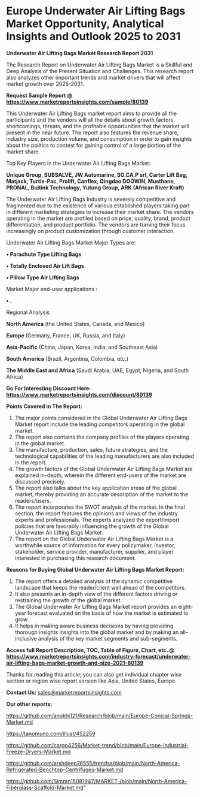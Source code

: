 # Europe Underwater Air Lifting Bags Market Opportunity, Analytical Insights and Outlook 2025 to 2031

<strong>Underwater Air Lifting Bags Market Research Report 2031</strong>

The Research Report on Underwater Air Lifting Bags Market is a Skillful and Deep Analysis of the Present Situation and Challenges. This research report also analyzes other important trends and market drivers that will affect market growth over 2025-2031.

<strong>Request Sample Report @ <a href=https://www.marketreportsinsights.com/sample/80139>https://www.marketreportsinsights.com/sample/80139</a></strong>

This Underwater Air Lifting Bags market report aims to provide all the participants and the vendors will all the details about growth factors, shortcomings, threats, and the profitable opportunities that the market will present in the near future. The report also features the revenue share, industry size, production volume, and consumption in order to gain insights about the politics to contest for gaining control of a large portion of the market share.

Top Key Players in the Underwater Air Lifting Bags Market:

<strong>Unique Group, SUBSALVE, JW Automarine, SO.CA.P srl, Carter Lift Bag, Matjack, Turtle-Pac, Prolift, Canflex, Qingdao DOOWIN, Musthane, PRONAL, Buitink Technology, Yutung Group, ARK (African River Kraft)</strong>

The Underwater Air Lifting Bags Industry is severely competitive and fragmented due to the existence of various established players taking part in different marketing strategies to increase their market share. The vendors operating in the market are profiled based on price, quality, brand, product differentiation, and product portfolio. The vendors are turning their focus increasingly on product customization through customer interaction.

Underwater Air Lifting Bags Market Major Types are:

<strong>• Parachute Type Lifting Bags

• Totally Enclosed Air Lift Bags

• Pillow Type Air Lifting Bags</strong>

Market Major end-user applications :

<strong>• .</strong>

Regional Analysis

</u><strong><b>North America</b></strong> (the United States, Canada, and Mexico)

<strong><b>Europe </b></strong>(Germany, France, UK, Russia, and Italy)

<strong><b>Asia-Pacific</b></strong> (China, Japan, Korea, India, and Southeast Asia)

<strong><b>South America</b></strong> (Brazil, Argentina, Colombia, etc.)

<strong><b>The Middle East and Africa</b></strong> (Saudi Arabia, UAE, Egypt, Nigeria, and South Africa)

<strong>Go For Interesting Discount Here: <a href=https://www.marketreportsinsights.com/discount/80139>https://www.marketreportsinsights.com/discount/80139</a></strong>

<strong>Points Covered in The Report:</strong>
<ol>
  <li>The major points considered in the Global Underwater Air Lifting Bags Market report include the leading competitors operating in the global market.</li>
  <li>The report also contains the company profiles of the players operating in the global market.</li>
  <li>The manufacture, production, sales, future strategies, and the technological capabilities of the leading manufacturers are also included in the report.</li>
  <li>The growth factors of the Global Underwater Air Lifting Bags Market are explained in-depth, wherein the different end-users of the market are discussed precisely.</li>
  <li>The report also talks about the key application areas of the global market, thereby providing an accurate description of the market to the readers/users.</li>
  <li>The report incorporates the SWOT analysis of the market. In the final section, the report features the opinions and views of the industry experts and professionals. The experts analyzed the export/import policies that are favorably influencing the growth of the Global Underwater Air Lifting Bags Market.</li>
  <li>The report on the Global Underwater Air Lifting Bags Market is a worthwhile source of information for every policymaker, investor, stakeholder, service provider, manufacturer, supplier, and player interested in purchasing this research document.</li>
</ol>
<strong>Reasons for Buying Global Underwater Air Lifting Bags Market Report:</strong>

<ol>
  <li>The report offers a detailed analysis of the dynamic competitive landscape that keeps the reader/client well ahead of the competitors.</li>
  <li>It also presents an in-depth view of the different factors driving or restraining the growth of the global market.</li>
  <li>The Global Underwater Air Lifting Bags Market report provides an eight-year forecast evaluated on the basis of how the market is estimated to grow.</li>
  <li>It helps in making aware business decisions by having providing thorough insights insights into the global market and by making an all-inclusive analysis of the key market segments and sub-segments.</li>
</ol>
<strong>Access full Report Description, TOC, Table of Figure, Chart, etc. @ <a href=https://www.marketreportsinsights.com/industry-forecast/underwater-air-lifting-bags-market-growth-and-size-2021-80139>https://www.marketreportsinsights.com/industry-forecast/underwater-air-lifting-bags-market-growth-and-size-2021-80139</a></strong>


Thanks for reading this article; you can also get individual chapter wise section or region wise report version like Asia, United States, Europe.

<strong>Contact Us:</strong>
sales@marketreportsinsights.com

<strong>Our other reports:</strong>

<a href=https://github.com/anokhi121/Research/blob/main/Europe-Conical-Springs-Market.md>https://github.com/anokhi121/Research/blob/main/Europe-Conical-Springs-Market.md</a>

<a href=https://tanomuno.com/illust/452259>https://tanomuno.com/illust/452259</a>

<a href=https://github.com/cargo4256/Market-trend/blob/main/Europe-Industrial-Freeze-Dryers-Market.md>https://github.com/cargo4256/Market-trend/blob/main/Europe-Industrial-Freeze-Dryers-Market.md</a>

<a href=https://github.com/arshdeep76555/trendss/blob/main/North-America-Refrigerated-Benchtop-Centrifuges-Market.md>https://github.com/arshdeep76555/trendss/blob/main/North-America-Refrigerated-Benchtop-Centrifuges-Market.md</a>

<a href=https://github.com/Simran15081947/MARKET-/blob/main/North-America-Fiberglass-Scaffold-Market.md>https://github.com/Simran15081947/MARKET-/blob/main/North-America-Fiberglass-Scaffold-Market.md</a>"
